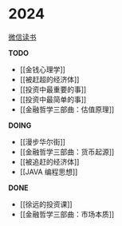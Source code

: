 ---
---

# 2024

[微信读书](https://weread.qq.com/)

**TODO**
- [[金钱心理学]]
- [[被赶超的经济体]]
- [[投资中最重要的事]]
- [[投资中最简单的事]]
- [[金融哲学三部曲：估值原理]]

**DOING**
- [[漫步华尔街]]
- [[金融哲学三部曲：货币起源]]
- [[被追赶的经济体]]
- [[JAVA 编程思想]]

**DONE**
- [[徐远的投资课]]
- [[金融哲学三部曲：市场本质]]

